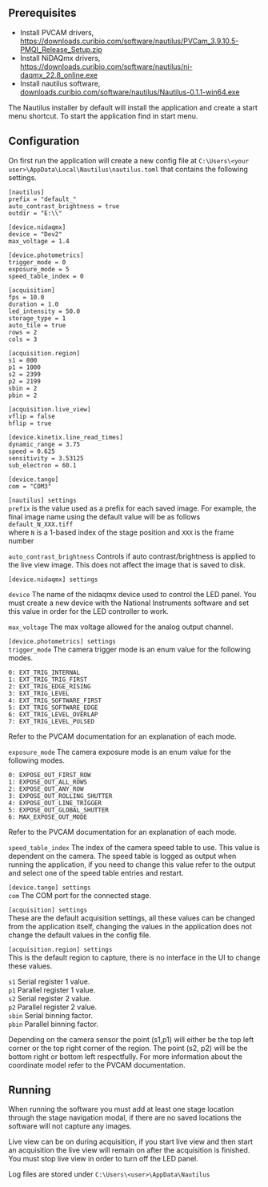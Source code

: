 ## Prerequisites
* Install PVCAM drivers, https://downloads.curibio.com/software/nautilus/PVCam_3.9.10.5-PMQI_Release_Setup.zip
* Install NiDAQmx drivers, https://downloads.curibio.com/software/nautilus/ni-daqmx_22.8_online.exe
* Install nautilus software, [downloads.curibio.com/software/nautilus/Nautilus-0.1.1-win64.exe](http://downloads.curibio.com/software/nautilus/Nautilus-0.1.1-win64.exe)

The Nautilus installer by default will install the application and create a start menu shortcut. To start the application find in start menu.  

## Configuration
On first run the application will create a new config file at `C:\Users\<your user>\AppData\Local\Nautilus\nautilus.toml` that contains the following settings.   

```
[nautilus]
prefix = "default_"
auto_contrast_brightness = true
outdir = "E:\\"

[device.nidaqmx]
device = "Dev2"
max_voltage = 1.4

[device.photometrics]
trigger_mode = 0
exposure_mode = 5
speed_table_index = 0

[acquisition]
fps = 10.0
duration = 1.0
led_intensity = 50.0
storage_type = 1
auto_tile = true
rows = 2
cols = 3

[acquisition.region]
s1 = 800
p1 = 1000
s2 = 2399
p2 = 2199
sbin = 2
pbin = 2

[acquisition.live_view]
vflip = false
hflip = true

[device.kinetix.line_read_times]
dynamic_range = 3.75
speed = 0.625
sensitivity = 3.53125
sub_electron = 60.1

[device.tango]
com = "COM3"
```

`[nautilus] settings`  
`prefix` is the value used as a prefix for each saved image. For example, the final image name using the default value will be as follows 
`default_N_XXX.tiff`  
where `N` is a 1-based index of the stage position and `XXX` is the frame number  

`auto_contrast_brightness` Controls if auto contrast/brightness is applied to the live view image. This does not affect the image that is saved to disk.  

`[device.nidaqmx] settings`  

`device` The name of the nidaqmx device used to control the LED panel. You must create a new device with the National Instruments software and set this value in order for the LED controller to work.  

`max_voltage` The max voltage allowed for the analog output channel.  

`[device.photometrics] settings`  
`trigger_mode` The camera trigger mode is an enum value for the following modes.  
```
0: EXT_TRIG_INTERNAL
1: EXT_TRIG_TRIG_FIRST
2: EXT_TRIG_EDGE_RISING
3: EXT_TRIG_LEVEL
4: EXT_TRIG_SOFTWARE_FIRST
5: EXT_TRIG_SOFTWARE_EDGE
6: EXT_TRIG_LEVEL_OVERLAP
7: EXT_TRIG_LEVEL_PULSED
```
Refer to the PVCAM documentation for an explanation of each mode.  

`exposure_mode` The camera exposure mode is an enum value for the following modes.  
```
0: EXPOSE_OUT_FIRST_ROW
1: EXPOSE_OUT_ALL_ROWS
2: EXPOSE_OUT_ANY_ROW
3: EXPOSE_OUT_ROLLING_SHUTTER
4: EXPOSE_OUT_LINE_TRIGGER
5: EXPOSE_OUT_GLOBAL_SHUTTER
6: MAX_EXPOSE_OUT_MODE
```
Refer to the PVCAM documentation for an explanation of each mode.  

`speed_table_index` The index of the camera speed table to use. This value is dependent on the camera. The speed table is logged as output when running the application, if you need to change this value refer to the output and select one of the speed table entries and restart.  

`[device.tango] settings`  
`com` The COM port for the connected stage.

`[acquisition] settings`  
These are the default acquisition settings, all these values can be changed from the application itself, changing the values in the application does not change the default values in the config file.  

`[acquisition.region] settings`  
This is the default region to capture, there is no interface in the UI to change these values.  

`s1` Serial register 1 value.  
`p1` Parallel register 1 value.  
`s2` Serial register 2 value.  
`p2` Parallel register 2 value.  
`sbin` Serial binning factor.  
`pbin` Parallel binning factor.  

Depending on the camera sensor the point (s1,p1) will either be the top left corner or the top right corner of the region. The point (s2, p2) will be the bottom right or bottom left respectfully. For more information about the coordinate model refer to the PVCAM documentation.  

## Running
When running the software you must add at least one stage location through the stage navigation modal, if there are no saved locations the software will not capture any images.  

Live view can be on during acquisition, if you start live view and then start an acquisition the live view will remain on after the acquisition is finished. You must stop live view in order to turn off the LED panel.  

Log files are stored under `C:\Users\<user>\AppData\Nautilus`
